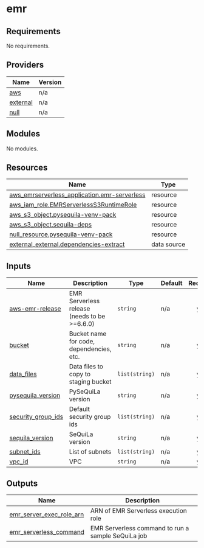 # emr

<!-- BEGINNING OF PRE-COMMIT-TERRAFORM DOCS HOOK -->
## Requirements

No requirements.

## Providers

| Name | Version |
|------|---------|
| <a name="provider_aws"></a> [aws](#provider\_aws) | n/a |
| <a name="provider_external"></a> [external](#provider\_external) | n/a |
| <a name="provider_null"></a> [null](#provider\_null) | n/a |

## Modules

No modules.

## Resources

| Name | Type |
|------|------|
| [aws_emrserverless_application.emr-serverless](https://registry.terraform.io/providers/hashicorp/aws/latest/docs/resources/emrserverless_application) | resource |
| [aws_iam_role.EMRServerlessS3RuntimeRole](https://registry.terraform.io/providers/hashicorp/aws/latest/docs/resources/iam_role) | resource |
| [aws_s3_object.pysequila-venv-pack](https://registry.terraform.io/providers/hashicorp/aws/latest/docs/resources/s3_object) | resource |
| [aws_s3_object.sequila-deps](https://registry.terraform.io/providers/hashicorp/aws/latest/docs/resources/s3_object) | resource |
| [null_resource.pysequila-venv-pack](https://registry.terraform.io/providers/hashicorp/null/latest/docs/resources/resource) | resource |
| [external_external.dependencies-extract](https://registry.terraform.io/providers/hashicorp/external/latest/docs/data-sources/external) | data source |

## Inputs

| Name | Description | Type | Default | Required |
|------|-------------|------|---------|:--------:|
| <a name="input_aws-emr-release"></a> [aws-emr-release](#input\_aws-emr-release) | EMR Serverless release (needs to be >=6.6.0) | `string` | n/a | yes |
| <a name="input_bucket"></a> [bucket](#input\_bucket) | Bucket name for code, dependencies, etc. | `string` | n/a | yes |
| <a name="input_data_files"></a> [data\_files](#input\_data\_files) | Data files to copy to staging bucket | `list(string)` | n/a | yes |
| <a name="input_pysequila_version"></a> [pysequila\_version](#input\_pysequila\_version) | PySeQuiLa version | `string` | n/a | yes |
| <a name="input_security_group_ids"></a> [security\_group\_ids](#input\_security\_group\_ids) | Default security group ids | `list(string)` | n/a | yes |
| <a name="input_sequila_version"></a> [sequila\_version](#input\_sequila\_version) | SeQuiLa version | `string` | n/a | yes |
| <a name="input_subnet_ids"></a> [subnet\_ids](#input\_subnet\_ids) | List of subnets | `list(string)` | n/a | yes |
| <a name="input_vpc_id"></a> [vpc\_id](#input\_vpc\_id) | VPC | `string` | n/a | yes |

## Outputs

| Name | Description |
|------|-------------|
| <a name="output_emr_server_exec_role_arn"></a> [emr\_server\_exec\_role\_arn](#output\_emr\_server\_exec\_role\_arn) | ARN of EMR Serverless execution role |
| <a name="output_emr_serverless_command"></a> [emr\_serverless\_command](#output\_emr\_serverless\_command) | EMR Serverless command to run a sample SeQuiLa job |
<!-- END OF PRE-COMMIT-TERRAFORM DOCS HOOK -->

